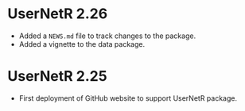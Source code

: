 # UserNetR 2.26

* Added a `NEWS.md` file to track changes to the package.
* Added a vignette to the data package.

# UserNetR 2.25

* First deployment of GitHub website to support UserNetR package.



